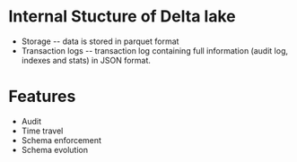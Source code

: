 
# Internal Stucture of Delta lake
- Storage -- data is stored in parquet format
- Transaction logs -- transaction log containing full information (audit log, indexes and stats) in JSON format.

# Features
- Audit
- Time travel
- Schema enforcement
- Schema evolution
